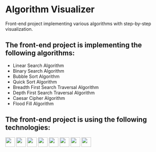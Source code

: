 # Algorithm Visualizer

Front-end project implementing various algorithms with step-by-step visualization. 

## The front-end project is implementing the following algorithms:

* Linear Search Algorithm
* Binary Search Algorithm
* Bubble Sort Algorithm
* Quick Sort Algorithm
* Breadth First Search Traversal Algorithm
* Depth First Search Traversal Algorithm
* Caesar Cipher Algorithm
* Flood Fill Algorithm

## The front-end project is using the following technologies:

<img src="https://img.shields.io/badge/create--react--app-%23563D7C.svg?style=flat&logo=create-react-app&color=white" height="30"> <img src="https://img.shields.io/badge/React.JS-%23563D7C.svg?style=flat&logo=react&color=white" height="30"> <img src="https://img.shields.io/badge/React_Router%20v6-CA4245?style=flat&logo=react-router&color=white&logoColor=red" height="30"> <img src="https://img.shields.io/badge/Bootstrap-%23563D7C.svg?style=flat&logo=bootstrap&color=white&logoColor=purple" height="30"> <img src="https://img.shields.io/badge/react--bootstrap-blue.svg?style=flat&logo=react&color=white&logoColor=blue" height="30"> <img src="https://img.shields.io/badge/react--d3--tree-311C87?style=flat&logo=d3.js&color=white" height="30"> <img src="https://img.shields.io/badge/rc--slider-311C87?style=flat&color=white" height="30"> <img src="https://img.shields.io/badge/react--pro--sidebar-311C87?style=flat&color=white" height="30">